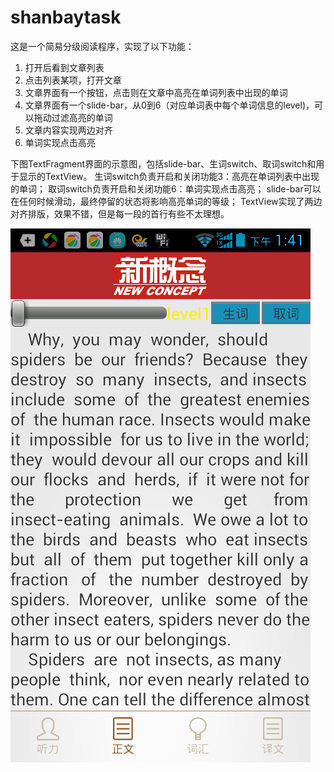 # shanbaytask
这是一个简易分级阅读程序，实现了以下功能：
1. 打开后看到文章列表
2. 点击列表某项，打开文章
3. 文章界面有一个按钮，点击则在文章中高亮在单词列表中出现的单词
4. 文章界面有一个slide-bar，从0到6（对应单词表中每个单词信息的level)，可以拖动过滤高亮的单词
5. 文章内容实现两边对齐
6. 单词实现点击高亮

下图TextFragment界面的示意图，包括slide-bar、生词switch、取词switch和用于显示的TextView。
生词switch负责开启和关闭功能3：高亮在单词列表中出现的单词；
取词switch负责开启和关闭功能6：单词实现点击高亮；
slide-bar可以在任何时候滑动，最终停留的状态将影响高亮单词的等级；
TextView实现了两边对齐排版，效果不错，但是每一段的首行有些不太理想。

![image](https://github.com/swallowguo/shanbaytask/blob/master/picture/TextFragment.png)
